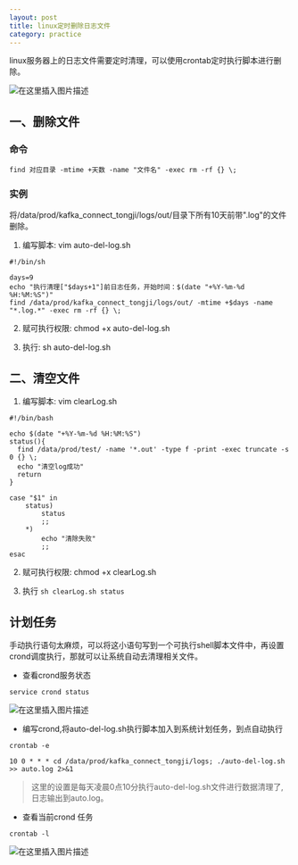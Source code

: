 ```yaml
---
layout: post
title: linux定时删除日志文件
category: practice
---
```


linux服务器上的日志文件需要定时清理，可以使用crontab定时执行脚本进行删除。

![在这里插入图片描述](http://www.laughitover.com/assets/images/2019/crontab/001.png)

## 一、删除文件

### 命令

```
find 对应目录 -mtime +天数 -name "文件名" -exec rm -rf {} \;
```

### 实例

将/data/prod/kafka_connect_tongji/logs/out/目录下所有10天前带".log"的文件删除。

1. 编写脚本: vim auto-del-log.sh

```
#!/bin/sh

days=9
echo "执行清理["$days+1"]前日志任务，开始时间：$(date "+%Y-%m-%d %H:%M:%S")"
find /data/prod/kafka_connect_tongji/logs/out/ -mtime +$days -name "*.log.*" -exec rm -rf {} \;
```

2. 赋可执行权限: chmod +x auto-del-log.sh

3. 执行: sh auto-del-log.sh

## 二、清空文件

1. 编写脚本: vim clearLog.sh

```
#!/bin/bash

echo $(date "+%Y-%m-%d %H:%M:%S")
status(){
  find /data/prod/test/ -name '*.out' -type f -print -exec truncate -s 0 {} \;
  echo "清空log成功"
  return
}

case "$1" in 
    status)
        status
        ;;
    *)
        echo "清除失败"
        ;;
esac
```
2. 赋可执行权限: chmod +x clearLog.sh

3. 执行 `sh clearLog.sh status`

## 计划任务

手动执行语句太麻烦，可以将这小语句写到一个可执行shell脚本文件中，再设置crond调度执行，那就可以让系统自动去清理相关文件。


- 查看crond服务状态

```shell script
service crond status
```

![在这里插入图片描述](http://www.laughitover.com/assets/images/2019/crontab/002.png)

- 编写crond,将auto-del-log.sh执行脚本加入到系统计划任务，到点自动执行

`crontab -e`


`10 0 * * * cd /data/prod/kafka_connect_tongji/logs; ./auto-del-log.sh >> auto.log 2>&1`

> 这里的设置是每天凌晨0点10分执行auto-del-log.sh文件进行数据清理了,日志输出到auto.log。

- 查看当前crond 任务

`crontab -l`

![在这里插入图片描述](http://www.laughitover.com/assets/images/2019/crontab/003.png)



